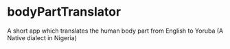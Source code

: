 # bodyPartTranslator
A short app which translates the human body part from English to Yoruba (A Native dialect in Nigeria)
